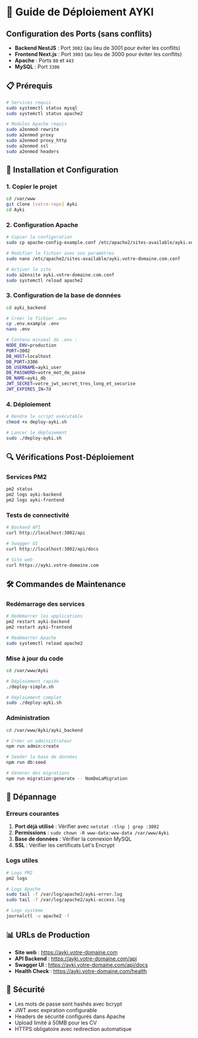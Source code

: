 # 🚀 Guide de Déploiement AYKI

## Configuration des Ports (sans conflits)

- **Backend NestJS** : Port `3002` (au lieu de 3001 pour éviter les conflits)
- **Frontend Next.js** : Port `3003` (au lieu de 3000 pour éviter les conflits)
- **Apache** : Ports `80` et `443`
- **MySQL** : Port `3306`

## 📋 Prérequis

```bash
# Services requis
sudo systemctl status mysql
sudo systemctl status apache2

# Modules Apache requis
sudo a2enmod rewrite
sudo a2enmod proxy
sudo a2enmod proxy_http
sudo a2enmod ssl
sudo a2enmod headers
```

## 🔧 Installation et Configuration

### 1. Copier le projet
```bash
cd /var/www
git clone [votre-repo] Ayki
cd Ayki
```

### 2. Configuration Apache
```bash
# Copier la configuration
sudo cp apache-config-example.conf /etc/apache2/sites-available/ayki.votre-domaine.com.conf

# Modifier le fichier avec vos paramètres
sudo nano /etc/apache2/sites-available/ayki.votre-domaine.com.conf

# Activer le site
sudo a2ensite ayki.votre-domaine.com.conf
sudo systemctl reload apache2
```

### 3. Configuration de la base de données
```bash
cd ayki_backend

# Créer le fichier .env
cp .env.example .env
nano .env

# Contenu minimal du .env :
NODE_ENV=production
PORT=3002
DB_HOST=localhost
DB_PORT=3306
DB_USERNAME=ayki_user
DB_PASSWORD=votre_mot_de_passe
DB_NAME=ayki_db
JWT_SECRET=votre_jwt_secret_tres_long_et_securise
JWT_EXPIRES_IN=7d
```

### 4. Déploiement
```bash
# Rendre le script exécutable
chmod +x deploy-ayki.sh

# Lancer le déploiement
sudo ./deploy-ayki.sh
```

## 🔍 Vérifications Post-Déploiement

### Services PM2
```bash
pm2 status
pm2 logs ayki-backend
pm2 logs ayki-frontend
```

### Tests de connectivité
```bash
# Backend API
curl http://localhost:3002/api

# Swagger UI
curl http://localhost:3002/api/docs

# Site web
curl https://ayki.votre-domaine.com
```

## 🛠 Commandes de Maintenance

### Redémarrage des services
```bash
# Redémarrer les applications
pm2 restart ayki-backend
pm2 restart ayki-frontend

# Redémarrer Apache
sudo systemctl reload apache2
```

### Mise à jour du code
```bash
cd /var/www/Ayki

# Déploiement rapide
./deploy-simple.sh

# Déploiement complet
sudo ./deploy-ayki.sh
```

### Administration
```bash
cd /var/www/Ayki/ayki_backend

# Créer un administrateur
npm run admin:create

# Seeder la base de données
npm run db:seed

# Générer des migrations
npm run migration:generate -- NomDeLaMigration
```

## 🚨 Dépannage

### Erreurs courantes
1. **Port déjà utilisé** : Vérifier avec `netstat -tlnp | grep :3002`
2. **Permissions** : `sudo chown -R www-data:www-data /var/www/Ayki`
3. **Base de données** : Vérifier la connexion MySQL
4. **SSL** : Vérifier les certificats Let's Encrypt

### Logs utiles
```bash
# Logs PM2
pm2 logs

# Logs Apache
sudo tail -f /var/log/apache2/ayki-error.log
sudo tail -f /var/log/apache2/ayki-access.log

# Logs système
journalctl -u apache2 -f
```

## 📊 URLs de Production

- **Site web** : https://ayki.votre-domaine.com
- **API Backend** : https://ayki.votre-domaine.com/api
- **Swagger UI** : https://ayki.votre-domaine.com/api/docs
- **Health Check** : https://ayki.votre-domaine.com/health

## 🔐 Sécurité

- Les mots de passe sont hashés avec bcrypt
- JWT avec expiration configurable
- Headers de sécurité configurés dans Apache
- Upload limité à 50MB pour les CV
- HTTPS obligatoire avec redirection automatique